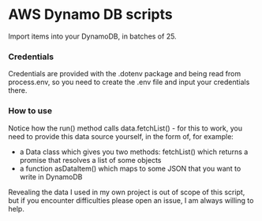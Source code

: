 # AWS Dynamo DB scripts

Import items into your DynamoDB, in batches of 25. 

### Credentials
Credentials are provided with the .dotenv package and being read from process.env, so you need to create the .env file and input your credentials there.

### How to use 
Notice how the run() method calls data.fetchList() - for this to work, you need to provide this data source yourself, in the form of, for example:

- a Data class which gives you two methods: fetchList() which returns a promise that resolves a list of some objects
- a function asDataItem() which maps to some JSON that you want to write in DynamoDB

Revealing the data I used in my own project is out of scope of this script, but if you encounter difficulties please open an issue, I am always willing to help.